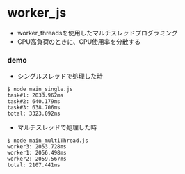 # worker_js

- worker_threadsを使用したマルチスレッドプログラミング
- CPU高負荷のときに、CPU使用率を分散する

### demo
- シングルスレッドで処理した時
```
$ node main_single.js 
task#1: 2033.962ms
task#2: 640.179ms
task#3: 638.706ms
total: 3323.092ms
```

- マルチスレッドで処理した時
```
$ node main_multiThread.js 
worker3: 2053.728ms
worker1: 2056.498ms
worker2: 2059.567ms
total: 2107.441ms
```

